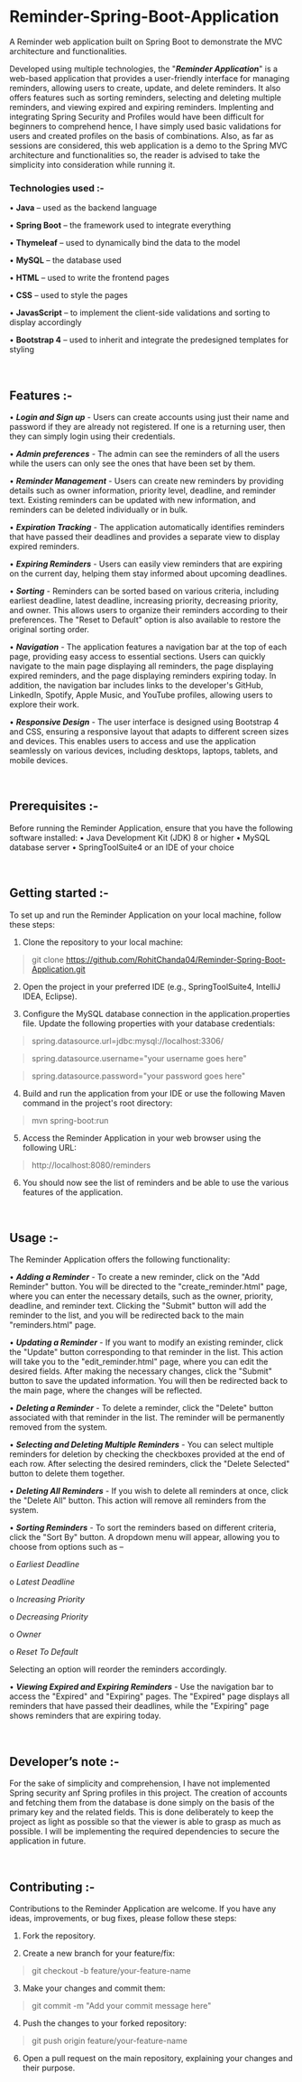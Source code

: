 # Reminder-Spring-Boot-Application
A Reminder web application built on Spring Boot to demonstrate the MVC architecture and functionalities.

Developed using multiple technologies, the "***Reminder Application***" is a web-based application that provides a user-friendly interface for managing reminders, allowing users to create, update, and delete reminders. It also offers features such as sorting reminders, selecting and deleting multiple reminders, and viewing expired and expiring reminders. Implenting and integrating Spring Security and Profiles would have been difficult for beginners to comprehend hence, I have simply used basic validations for users and created profiles on the basis of combinations. Also, as far as sessions are considered, this web application is a demo to the Spring MVC architecture and functionalities so, the reader is advised to take the simplicity into consideration while running it.


### Technologies used :- 

•	**Java** – used as the backend language

•	**Spring Boot** – the framework used to integrate everything

•	**Thymeleaf** – used to dynamically bind the data to the model

•	**MySQL** – the database used

•	**HTML** – used to write the frontend pages

•	**CSS** – used to style the pages

•	**JavasScript** – to implement the client-side validations and sorting to display accordingly

•	**Bootstrap 4** – used to inherit and integrate the predesigned templates for styling

<br>

## Features :-

•	***Login and Sign up*** - Users can create accounts using just their name and password if they are already not registered. If one is a returning user, then they can simply login using their credentials.

•	***Admin preferences*** - The admin can see the reminders of all the users while the users can only see the ones that have been set by them.

•	***Reminder Management*** - Users can create new reminders by providing details such as owner information, priority level, deadline, and reminder text. Existing reminders can be updated with new information, and reminders can be deleted individually or in bulk.

•	***Expiration Tracking*** - The application automatically identifies reminders that have passed their deadlines and provides a separate view to display expired reminders.

•	***Expiring Reminders*** - Users can easily view reminders that are expiring on the current day, helping them stay informed about upcoming deadlines.

•	***Sorting*** - Reminders can be sorted based on various criteria, including earliest deadline, latest deadline, increasing priority, decreasing priority, and owner. This allows users to organize their reminders according to their preferences. The "Reset to Default" option is also available to restore the original sorting order.

•	***Navigation*** - The application features a navigation bar at the top of each page, providing easy access to essential sections. Users can quickly navigate to the main page displaying all reminders, the page displaying expired reminders, and the page displaying reminders expiring today. In addition, the navigation bar includes links to the developer's GitHub, LinkedIn, Spotify, Apple Music, and YouTube profiles, allowing users to explore their work.

•	***Responsive Design*** - The user interface is designed using Bootstrap 4 and CSS, ensuring a responsive layout that adapts to different screen sizes and devices. This enables users to access and use the application seamlessly on various devices, including desktops, laptops, tablets, and mobile devices.

<br>

## Prerequisites :-

Before running the Reminder Application, ensure that you have the following software installed:
•	Java Development Kit (JDK) 8 or higher
•	MySQL database server
•	SpringToolSuite4 or an IDE of your choice

<br>

## Getting started :-

To set up and run the Reminder Application on your local machine, follow these steps:
1.	Clone the repository to your local machine:

> git clone https://github.com/RohitChanda04/Reminder-Spring-Boot-Application.git

2.	Open the project in your preferred IDE (e.g., SpringToolSuite4, IntelliJ IDEA, Eclipse).

3.	Configure the MySQL database connection in the application.properties file. Update the following properties with your database credentials:

> spring.datasource.url=jdbc:mysql://localhost:3306/<database-name>

> spring.datasource.username="your username goes here"

> spring.datasource.password="your password goes here"

4.	Build and run the application from your IDE or use the following Maven command in the project's root directory:
> mvn spring-boot:run

5.	Access the Reminder Application in your web browser using the following URL:
> http://localhost:8080/reminders 

6.	You should now see the list of reminders and be able to use the various features of the application.

<br>

## Usage :-

The Reminder Application offers the following functionality:

•	***Adding a Reminder*** - To create a new reminder, click on the "Add Reminder" button. You will be directed to the "create_reminder.html" page, where you can enter the necessary details, such as the owner, priority, deadline, and reminder text. Clicking the "Submit" button will add the reminder to the list, and you will be redirected back to the main "reminders.html" page.

•	***Updating a Reminder*** - If you want to modify an existing reminder, click the "Update" button corresponding to that reminder in the list. This action will take you to the "edit_reminder.html" page, where you can edit the desired fields. After making the necessary changes, click the "Submit" button to save the updated information. You will then be redirected back to the main page, where the changes will be reflected.

•	***Deleting a Reminder*** - To delete a reminder, click the "Delete" button associated with that reminder in the list. The reminder will be permanently removed from the system.

•	***Selecting and Deleting Multiple Reminders*** - You can select multiple reminders for deletion by checking the checkboxes provided at the end of each row. After selecting the desired reminders, click the "Delete Selected" button to delete them together.

•	***Deleting All Reminders*** - If you wish to delete all reminders at once, click the "Delete All" button. This action will remove all reminders from the system.

•	***Sorting Reminders*** - To sort the reminders based on different criteria, click the "Sort By" button. A dropdown menu will appear, allowing you to choose from options such as –

o	*Earliest Deadline*

o	*Latest Deadline*

o	*Increasing Priority*

o	*Decreasing Priority*

o	*Owner*

o	*Reset To Default*

Selecting an option will reorder the reminders accordingly.

•	***Viewing Expired and Expiring Reminders*** - Use the navigation bar to access the "Expired" and "Expiring" pages. The "Expired" page displays all reminders that have passed their deadlines, while the "Expiring" page shows reminders that are expiring today.

<br>

## Developer’s note :-

For the sake of simplicity and comprehension, I have not implemented Spring security anf Spring profiles in this project. The creation of accounts and fetching them from the database is done simply on the basis of the primary key and the related fields. This is done deliberately to keep the project as light as possible so that the viewer is able to grasp as much as possible. I will be implementing the required dependencies to secure the application in future.

<br>

## Contributing :-
Contributions to the Reminder Application are welcome. If you have any ideas, improvements, or bug fixes, please follow these steps:

1.	Fork the repository.

2.	Create a new branch for your feature/fix:

> git checkout -b feature/your-feature-name

3.	Make your changes and commit them:

> git commit -m "Add your commit message here"

4.	Push the changes to your forked repository:
> git push origin feature/your-feature-name

6.	Open a pull request on the main repository, explaining your changes and their purpose.

